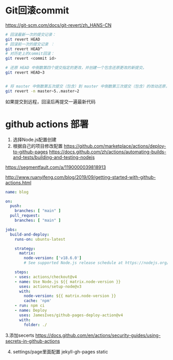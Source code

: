 # Git回滚commit

<https://git-scm.com/docs/git-revert/zh_HANS-CN>

```bash
# 回滚最新一次的提交记录： 
git revert HEAD
# 回滚前一次的提交记录 ： 
git revert HEAD^
# 对历史上的commit回滚： 
git revert <commit id>

# 还原 HEAD 中倒数第四个提交指定的更改，并创建一个包含还原更改的新提交。
git revert HEAD~3


# 将 master 中倒数第五次提交（包含）到 master 中倒数第三次提交（包含）的改动还原，但不创建任何包含还原改动的提交。还原只会修改工作区和索引。
git revert -n master~5..master~2
```

如果提交到远程，回滚后再提交一遍最新代码

# github actions 部署

1. 选择Node.js配置创建
2. 根据自己的项目修改配置
<https://github.com/marketplace/actions/deploy-to-github-pages>
<https://docs.github.com/zh/actions/automating-builds-and-tests/building-and-testing-nodejs>

<https://segmentfault.com/a/1190000039818913>

<http://www.ruanyifeng.com/blog/2019/09/getting-started-with-github-actions.html>

```yaml
name: blog

on:
  push:
    branches: [ "main" ]
  pull_request:
    branches: [ "main" ]

jobs:
  build-and-deploy:
    runs-on: ubuntu-latest

    strategy:
      matrix:
        node-version: ['v18.6.0']
        # See supported Node.js release schedule at https://nodejs.org/en/about/releases/

    steps:
    - uses: actions/checkout@v4
    - name: Use Node.js ${{ matrix.node-version }}
      uses: actions/setup-node@v3
      with:
        node-version: ${{ matrix.node-version }}
        cache: 'npm'
    - run: npm ci
    - name: Deploy
      uses: JamesIves/github-pages-deploy-action@v4
      with:
        folder: ./

```

3.添加secerts
<https://docs.github.com/en/actions/security-guides/using-secrets-in-github-actions>

4. settings/page里面配置
jekyll-gh-pages
static

